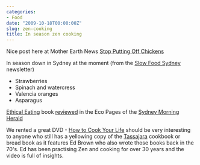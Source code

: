 ```yaml
---
categories:
- Food
date: "2009-10-18T00:00:00Z"
slug: zen-cooking
title: In season zen cooking
---
```

Nice post here at Mother Earth News
[Stop Putting Off Chickens][motherearthnews]

In season down in Sydney at the moment (from the [Slow Food Sydney][slowfoodsydney] newsletter)

* Strawberries
* Spinach and watercress
* Valencia oranges
* Asparagus

[Ethical Eating][sustainableinsight] book [reviewed][lighterfootprint] in the Eco Pages of the [Sydney Morning Herald][smh]

We rented a great DVD - [How to Cook Your Life][apple] should be very interesting to anyone who still has a yellowing copy of the [Tassajara][sfzc] cookbook or bread book as it features Ed Brown who also wrote those books back in the 70's. Ed has been practising Zen and cooking for over 30 years and the video is full of insights.

[apple]: https://itunes.apple.com/movie/how-to-cook-your-life/id298643150?name=trailers&amp;at=11lppf "Movie - How to cook our life"
[lighterfootprint]: http://www.lighterfootprint.com.au/assets/Ethical%20Eating%20SMH.pdf
[motherearthnews]: http://www.motherearthnews.com/Happy-Homesteader/Get-Chickens-Now.aspx?blogid=1510&amp;utm_source=iPost&amp;utm_medium=email
[sfzc]: http://www.sfzc.org/tassajara/
[slowfoodsydney]: http://www.slowfoodsydney.com.au/
[smh]: http://www.smh.com.au/environment/
[sustainableinsight]: http://www.sustainableinsight.com.au/shop/ethical-eating-by-angela-crocombe-260-page-book.html
